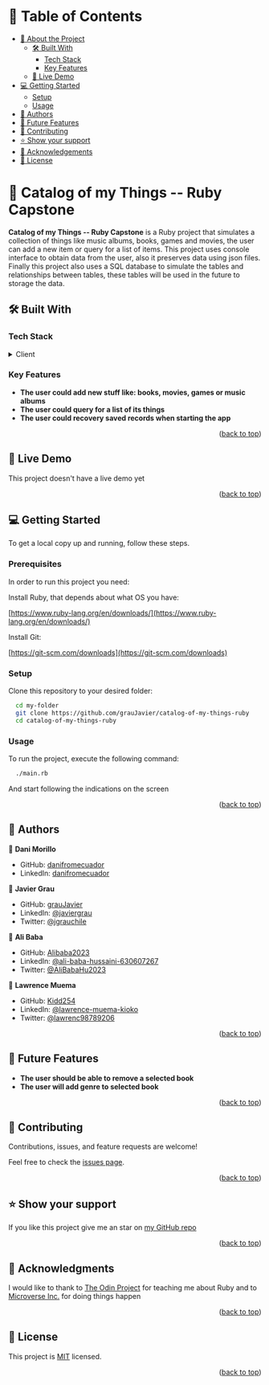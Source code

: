 <a name="readme-top"></a>

# 📗 Table of Contents

- [📖 About the Project](#about-project)
  - [🛠 Built With](#built-with)
    - [Tech Stack](#tech-stack)
    - [Key Features](#key-features)
  - [🚀 Live Demo](#live-demo)
- [💻 Getting Started](#getting-started)
  - [Setup](#setup)
  - [Usage](#usage)
- [👥 Authors](#authors)
- [🔭 Future Features](#future-features)
- [🤝 Contributing](#contributing)
- [⭐️ Show your support](#support)
- [🙏 Acknowledgements](#acknowledgements)
- [📝 License](#license)


# 📖 Catalog of my Things -- Ruby Capstone <a name="about-project"></a>

**Catalog of my Things -- Ruby Capstone** is a Ruby project that simulates a collection of things like music 
albums, books, games and movies, the user can add a new item or query for a list of items. This project uses
console interface to obtain data from the user, also it preserves data using json files. Finally this project
also uses a SQL database to simulate the tables and relationships between tables, these tables will be used
in the future to storage the data.
## 🛠 Built With <a name="built-with"></a>

### Tech Stack <a name="tech-stack"></a>
<details>
  <summary>Client</summary>
  <ul>
    <li><a href="https://www.ruby-lang.org/en/">Ruby</a></li>
  </ul>
</details>


### Key Features <a name="key-features"></a>

- **The user could add new stuff like: books, movies, games or music albums**
- **The user could query for a list of its things**
- **The user could recovery saved records when starting the app**

<p align="right">(<a href="#readme-top">back to top</a>)</p>


## 🚀 Live Demo <a name="live-demo"></a>

This project doesn't have a live demo yet

<p align="right">(<a href="#readme-top">back to top</a>)</p>


## 💻 Getting Started <a name="getting-started"></a>

To get a local copy up and running, follow these steps.

### Prerequisites

In order to run this project you need:


Install Ruby, that depends about what OS you have:

[https://www.ruby-lang.org/en/downloads/](https://www.ruby-lang.org/en/downloads/)

Install Git:

[https://git-scm.com/downloads](https://git-scm.com/downloads)
### Setup

Clone this repository to your desired folder:

```sh
  cd my-folder
  git clone https://github.com/grauJavier/catalog-of-my-things-ruby
  cd catalog-of-my-things-ruby
```


### Usage

To run the project, execute the following command:

```sh
  ./main.rb 
```
And start following the indications on the screen

<p align="right">(<a href="#readme-top">back to top</a>)</p>


## 👥 Authors <a name="authors"></a>

👤 **Dani Morillo**

- GitHub: [danifromecuador](https://github.com/danifromecuador)
- LinkedIn: [danifromecuador](https://www.linkedin.com/in/danifromecuador)

👤 **Javier Grau**
- GitHub: [grauJavier](https://github.com/grauJavier)
- LinkedIn: [@javiergrau](https://www.linkedin.com/in/javiergrau/)
- Twitter: [@jgrauchile](https://twitter.com/jgrauchile)

👤 **Ali Baba**
- GitHub: [Alibaba2023](https://github.com/Alibaba2023)
- LinkedIn: [@ali-baba-hussaini-630607267](https://www.linkedin.com/in/ali-baba-hussaini-630607267/)
- Twitter: [@AliBabaHu2023](https://twitter.com/AliBabaHu2023)

👤 **Lawrence Muema**
- GitHub: [Kidd254](https://github.com/Kidd254)
- LinkedIn: [@lawrence-muema-kioko](https://www.linkedin.com/in/lawrence-muema-kioko/)
- Twitter: [@lawrenc98789206](https://twitter.com/lawrenc98789206)


<p align="right">(<a href="#readme-top">back to top</a>)</p>


## 🔭 Future Features <a name="future-features"></a>


- **The user should be able to remove a selected book**
- **The user will add genre to selected book**

<p align="right">(<a href="#readme-top">back to top</a>)</p>


## 🤝 Contributing <a name="contributing"></a>

Contributions, issues, and feature requests are welcome!

Feel free to check the [issues page](https://github.com/grauJavier/catalog-of-my-things-ruby/issues).

<p align="right">(<a href="#readme-top">back to top</a>)</p>


## ⭐️ Show your support <a name="support"></a>

If you like this project give me an star on [my GitHub repo](https://github.com/grauJavier/catalog-of-my-things-ruby)

<p align="right">(<a href="#readme-top">back to top</a>)</p>


## 🙏 Acknowledgments <a name="acknowledgements"></a>

I would like to thank to [The Odin Project](https://www.theodinproject.com/paths/full-stack-ruby-on-rails/courses/ruby) for teaching me about Ruby
and to [Microverse Inc.](https://www.microverse.org/) for doing things happen

<p align="right">(<a href="#readme-top">back to top</a>)</p>

## 📝 License <a name="license"></a>

This project is [MIT](./LICENSE) licensed.

<p align="right">(<a href="#readme-top">back to top</a>)</p>